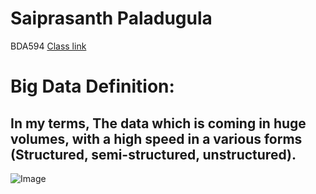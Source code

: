 # Saiprasanth Paladugula
BDA594 [Class link](https://sdsu.instructure.com/courses/113151)
# Big Data Definition:
## In my terms, The data which is coming in huge volumes, with a high speed in a various forms (Structured, semi-structured, unstructured).
![Image](https://myoctocat.com/assets/images/convex_hulls.png)
